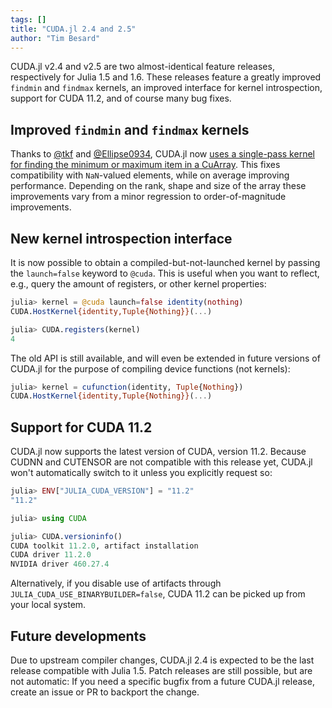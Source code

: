 ```yaml
---
tags: []
title: "CUDA.jl 2.4 and 2.5"
author: "Tim Besard"
---
```


CUDA.jl v2.4 and v2.5 are two almost-identical feature releases, respectively for Julia 1.5
and 1.6. These releases feature a greatly improved `findmin` and `findmax` kernels, an
improved interface for kernel introspection, support for CUDA 11.2, and of course many bug
fixes.

<!--more-->

## Improved `findmin` and `findmax` kernels

Thanks to [@tkf](https://github.com/tkf) and [@Ellipse0934](https://github.com/Ellipse0934),
CUDA.jl now [uses a single-pass kernel for finding the minimum or maximum item in a
CuArray](https://github.com/JuliaGPU/CUDA.jl/pull/576). This fixes compatibility with
`NaN`-valued elements, while on average improving performance. Depending on the rank, shape
and size of the array these improvements vary from a minor regression to order-of-magnitude
improvements.


## New kernel introspection interface

It is now possible to obtain a compiled-but-not-launched kernel by passing the
`launch=false` keyword to `@cuda`. This is useful when you want to reflect, e.g., query the
amount of registers, or other kernel properties:

```julia
julia> kernel = @cuda launch=false identity(nothing)
CUDA.HostKernel{identity,Tuple{Nothing}}(...)

julia> CUDA.registers(kernel)
4
```

The old API is still available, and will even be extended in future versions of CUDA.jl for
the purpose of compiling device functions (not kernels):

```julia
julia> kernel = cufunction(identity, Tuple{Nothing})
CUDA.HostKernel{identity,Tuple{Nothing}}(...)
```


## Support for CUDA 11.2

CUDA.jl now supports the latest version of CUDA, version 11.2. Because CUDNN and CUTENSOR
are not compatible with this release yet, CUDA.jl won't automatically switch to it unless
you explicitly request so:

```julia
julia> ENV["JULIA_CUDA_VERSION"] = "11.2"
"11.2"

julia> using CUDA

julia> CUDA.versioninfo()
CUDA toolkit 11.2.0, artifact installation
CUDA driver 11.2.0
NVIDIA driver 460.27.4
```

Alternatively, if you disable use of artifacts through `JULIA_CUDA_USE_BINARYBUILDER=false`,
CUDA 11.2 can be picked up from your local system.


## Future developments

Due to upstream compiler changes, CUDA.jl 2.4 is expected to be the last release compatible
with Julia 1.5. Patch releases are still possible, but are not automatic: If you need a
specific bugfix from a future CUDA.jl release, create an issue or PR to backport the change.
